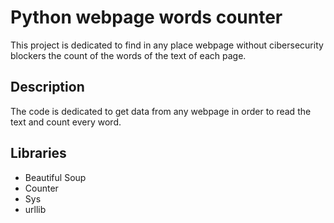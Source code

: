 # Python webpage words counter
This project is dedicated to find in any place webpage without cibersecurity blockers the count of the words of the text of each page.

## Description
The code is dedicated to get data from any webpage in order to read the text and count every word.

## Libraries
- Beautiful Soup
- Counter
- Sys
- urllib
